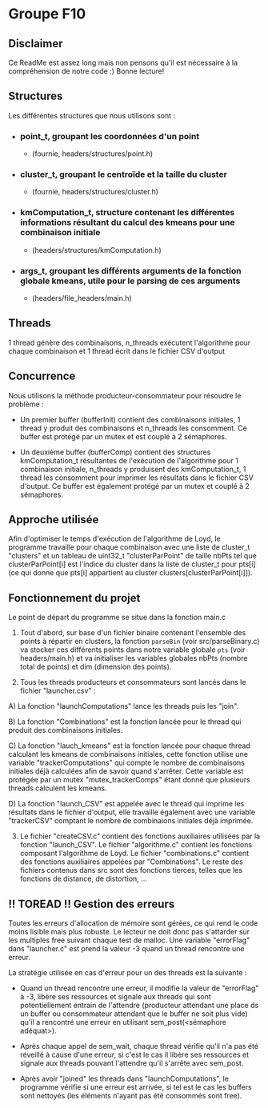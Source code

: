 # Groupe F10

## Disclaimer

Ce ReadMe est assez long mais non pensons qu'il est nécessaire à la compréhension de notre code :)
Bonne lecture!

## Structures

Les différentes structures que nous utilisons sont :
* ### point_t, groupant les coordonnées d'un point
  - (fournie, headers/structures/point.h)
* ### cluster_t, groupant le centroïde et la taille du cluster
  - (fournie, headers/structures/cluster.h)
* ### kmComputation_t, structure contenant les différentes informations résultant du calcul des kmeans pour une combinaison initiale
  - (headers/structures/kmComputation.h)
* ### args_t, groupant les différents arguments de la fonction globale kmeans, utile pour le parsing de ces arguments
  - (headers/file_headers/main.h)

## Threads

1 thread génère des combinaisons, n_threads exécutent l'algorithme pour chaque combinaison et 1 thread écrit dans le fichier CSV d'output

## Concurrence

Nous utilisons la méthode producteur-consommateur pour résoudre le problème :
 
- Un premier buffer (bufferInit) contient des combinaisons initiales, 1 thread y produit des combinaisons et n_threads les consomment.  Ce buffer est protégé par un mutex et est couplé à 2 sémaphores.

- Un deuxième buffer (bufferComp) contient des structures kmComputation_t résultantes de l'exécution de l'algorithme pour 1 combinaison initiale, n_threads y produisent des kmComputation_t, 1 thread les consomment pour imprimer les résultats dans le fichier CSV d'output.  Ce buffer est également protégé par un mutex et couplé à 2 sémaphores.

## Approche utilisée

 Afin d'optimiser le temps d'exécution de l'algorithme de Loyd, le programme travaille pour chaque combinaison avec une liste de cluster_t "clusters" et un tableau de uint32_t "clusterParPoint" de taille nbPts tel que clusterParPoint[i] est l'indice du cluster dans la liste de cluster_t pour pts[i] (ce qui donne que pts[i] appartient au cluster clusters[clusterParPoint[i]]).


## Fonctionnement du projet

Le point de départ du programme se situe dans la fonction main.c

1. Tout d'abord, sur base d'un fichier binaire contenant l'ensemble des points à répartir en clusters, la fonction `parseBin` (voir src/parseBinary.c) va stocker ces différents points dans notre variable globale `pts` (voir headers/main.h) et va initialiser les variables globales nbPts (nombre total de points) et dim (dimension des points).

2. Tous les threads producteurs et consommateurs sont lancés dans le fichier "launcher.csv" :

  A) La fonction "launchComputations" lance les threads puis les "join".

  B) La fonction "Combinations" est la fonction lancée pour le thread qui produit des combinaisons initiales.

  C) La fonction "lauch_kmeans" est la fonction lancée pour chaque thread calculant les kmeans de combinaisons initiales, cette fonction utilise une variable "trackerComputations" qui compte le nombre de combinaisons initiales déjà calculées afin de savoir quand s'arrêter.  Cette variable est protégée par un mutex "mutex_trackerComps" étant donné que plusieurs threads calculent les kmeans.

  D) La fonction "launch_CSV" est appelée avec le thread qui imprime les résultats dans le fichier d'output, elle travaille également avec une variable "trackerCSV" comptant le nombre de combinaions initiales déjà imprimée.

3. Le fichier "createCSV.c" contient des fonctions auxiliaires utilisées par la fonction "launch_CSV".  Le fichier "algorithme.c" contient les fonctions composant l'algorithme de Loyd.  Le fichier "combinations.c" contient des fonctions auxiliaires appelées par "Combinations".
Le reste des fichiers contenus dans src sont des fonctions tierces, telles que les fonctions de distance, de distortion, ...


## !! TOREAD !! Gestion des erreurs

Toutes les erreurs d'allocation de mémoire sont gérées, ce qui rend le code moins lisible mais plus robuste.  Le lecteur ne doit donc pas s'attarder sur les multiples free suivant chaque test de malloc.
Une variable "errorFlag" dans "launcher.c" est prend la valeur -3 quand un thread rencontre une erreur.

La stratégie utilisée en cas d'erreur pour un des threads est la suivante :

- Quand un thread rencontre une erreur, il modifie la valeur de "errorFlag" à -3, libère ses ressources et signale aux threads qui sont potentiellement entrain de l'attendre (producteur attendant une place ds un buffer ou consommateur attendant que le buffer ne soit plus vide)
qu'il a rencontré une erreur en utilisant sem_post(<sémaphore adéquat>).

- Après chaque appel de sem_wait, chaque thread vérifie qu'il n'a pas été réveillé à cause d'une erreur, si c'est le cas il libère ses ressources et signale aux threads pouvant l'attendre qu'il s'arrête avec sem_post.

- Après avoir "joined" les threads dans "launchComputations", le programme vérifie si une erreur est arrivée, si tel est le cas les buffers sont nettoyés (les éléments n'ayant pas été consommés sont free).
